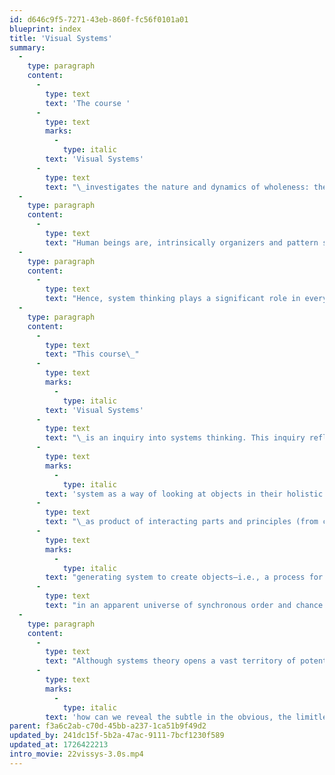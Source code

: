 ```yaml
---
id: d646c9f5-7271-43eb-860f-fc56f0101a01
blueprint: index
title: 'Visual Systems'
summary:
  -
    type: paragraph
    content:
      -
        type: text
        text: 'The course '
      -
        type: text
        marks:
          -
            type: italic
        text: 'Visual Systems'
      -
        type: text
        text: "\_investigates the nature and dynamics of wholeness: the tension between parts and wholes; how systems connect, relate and influence parts in relationship; and how these principles can serve the purpose of designed products."
  -
    type: paragraph
    content:
      -
        type: text
        text: "Human beings are, intrinsically organizers and pattern seekers, apparently due to a drive within us toward wholeness and integration for a sense of order, harmony, and unity in everything we are compelled to perceive this universe of complexity (including our personal relationship to it) as an operating “system” having underlying rules for principles that serve structure, meaning and function.\_\_"
  -
    type: paragraph
    content:
      -
        type: text
        text: "Hence, system thinking plays a significant role in every part of our lives, whether we do so consciously or instinctively, and so becomes a natural inherent feature in design, in every part of design without exception.\_\_"
  -
    type: paragraph
    content:
      -
        type: text
        text: "This course\_"
      -
        type: text
        marks:
          -
            type: italic
        text: 'Visual Systems'
      -
        type: text
        text: "\_is an inquiry into systems thinking. This inquiry reflects two aspects of design: a)\_"
      -
        type: text
        marks:
          -
            type: italic
        text: 'system as a way of looking at objects in their holistic sense'
      -
        type: text
        text: "\_as product of interacting parts and principles (from contrast, hierarchy, pattern, grid, proportion, symmetry, to narrative, information, networking, etc.); and b) as a\_"
      -
        type: text
        marks:
          -
            type: italic
        text: "generating system to create objects—i.e., a process for search to invent and innovate\_"
      -
        type: text
        text: "in an apparent universe of synchronous order and chance.\_"
  -
    type: paragraph
    content:
      -
        type: text
        text: "Although systems theory opens a vast territory of potentially related design interests (e.g., social, cultural, environmental, etc.) we focus on the dynamics of the visual language to open perceptual awareness and deepen insight into the nature of design, with our main question being:\_"
      -
        type: text
        marks:
          -
            type: italic
        text: 'how can we reveal the subtle in the obvious, the limitless in the limited?'
parent: f3a6c2ab-c70d-45bb-a237-1ca51b9f49d2
updated_by: 241dc15f-5b2a-47ac-9111-7bcf1230f589
updated_at: 1726422213
intro_movie: 22vissys-3.0s.mp4
---
```

